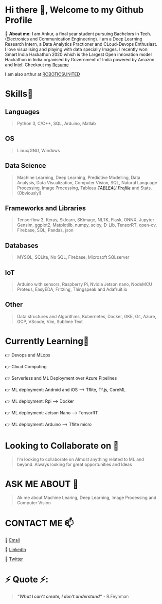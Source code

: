 # Hi there 👋, Welcome to my Github Profile
🔭 __About me:__  I am Ankur, a final year student pursuing Bachelors in Tech. (Electronics and Communication Engineering). I am a Deep Learning Research Intern, a Data Analytics Practioner and CLoud-Devops Enthusiast. I love visualising and playing with data specially Images. I recently won Smart India Hackathon 2020 which is the Largest Open innovation model Hackathon in India organised by Government of India powered by Amazon and Intel. Checkout my [Resume](https://www.dropbox.com/s/7w3815l96rx23ev/Ankur_Resume.pdf?dl=0)

I am also arthur at [ROBOTICSUNITED](https://www.instagram.com/roboticsunited/?hl=en)

# Skills🥇
## Languages
> Python 3, C/C++, SQL, Arduino, Matlab
## OS
> Linux/GNU, Windows
## Data Science
> Machine Learning, Deep Learning, Predictive Modelling, Data Analysis, Data Visualization, Computer Vision, SQL, Natural Language Processing, Image Processing, Tableau *[TABLEAU Profile](https://public.tableau.com/profile/ankur3446#!)* and Stats.(Obviously!)
## Frameworks and Libraries
>Tensorflow 2, Keras, Sklearn, SKimage, NLTK, Flask, ONNX, Jupyter
>Gensim, ggplot2, Matplotlib, numpy, scipy, D-Lib, TensorRT, open-cv, Firebase, SQL, Pandas, json
## Databases
> MYSQL, SQLite, No SQL, Firebase, Microsoft SQLserver
## IoT
>Arduino with sensors, Raspberry Pi, Nvidia Jetson nano, NodeMCU
>Proteus, EasyEDA, Fritzing, Thingspeak and Adafruit.io
## Other
>Data structures and Algorithms, Kubernetes, Docker, GKE, Git, Azure, GCP, VScode, Vim, Sublime Text

# Currently Learning🎯
👉 Devops and MLops

👉 Cloud Computing

👉 Serverless and ML Deployment over Azure Pipelines

👉 ML deployment: Android and iOS --> Tflite, Tf.js, CoreML

👉 ML deployment: Rpi --> Docker

👉 ML deployment: Jetson Nano --> TensorRT

👉 ML deployment: Arduino --> Tflite micro

# Looking to Collaborate on 👯
> I’m looking to collaborate on Almost anything related to ML and beyond. Always looking for great opportunities and Ideas  

# ASK ME ABOUT 💬
> Ak me about Machine Learing, Deep Learning, Image Processing and Computer Vision

# CONTACT ME 📫
📩 [Email](mailto:ankurvermaaxz@gmail.com)

📱  [LinkedIn](https://www.linkedin.com/in/ankuraxz/)

📲  [Twitter](https://twitter.com/DEV__Ankur)   

# ⚡ Quote ⚡: 
> __*"What I can't create, I don't understand"*__ - R.Feynman  

